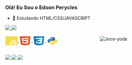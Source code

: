 ### Olá! Eu Sou o Edson Perycles

- 🌱 Estudando HTML/CSS/JAVASCRIPT

<div>
  <a href="https://github.com/EdsonPerycless">
  <img height="180em" src="https://github-readme-stats.vercel.app/api?username=edsonperycless&show_icons=true&theme=github_dark&include_all_commits=true&count_private=true"/>
  <img height="180em" src="https://github-readme-stats.vercel.app/api/top-langs/?username=edsonperycless&layout=compact&langs_count=7&theme=github_dark"/>
</div>
  
<div style="display: inline_block"><br>
  <img align="center" alt="Joce-Js" height="30" width="40" src="https://raw.githubusercontent.com/devicons/devicon/master/icons/javascript/javascript-plain.svg">
  <img align="center" alt="Joce-HTML" height="30" width="40" src="https://raw.githubusercontent.com/devicons/devicon/master/icons/html5/html5-original.svg">
  <img align="center" alt="Joce-CSS" height="30" width="40" src="https://raw.githubusercontent.com/devicons/devicon/master/icons/css3/css3-original.svg">
  <img align="center" alt="Joce-Python" height="30" width="40" src="https://raw.githubusercontent.com/devicons/devicon/master/icons/python/python-original.svg">
  <img align="right" alt="Joce-yoda" height="200" width="200" src="https://lh3.googleusercontent.com/proxy/v6PuykouZRD29r6O9uiYfynACFRbtFlYCGYO9nbqfWnHfN7exMykiHdXWqap7-JdWYqj-4h_CmcZ5HY3hCbM0WIfwtPzdbh2TmlxlpxRWWIOgg">
</div>
  
##
<div> 
  <a href="https://www.instagram.com/edsonperycless" target="_blank"><img src="https://img.shields.io/badge/-Instagram-%23E4405F?style=for-the-badge&logo=instagram&logoColor=white" target="_blank"></a>
  <a href = "mailto:edsonperyclessud@gmail.com"><img src="https://img.shields.io/badge/-Gmail-%23333?style=for-the-badge&logo=gmail&logoColor=white" target="_blank"></a>
  <a href="https://www.linkedin.com/in/edson-perycles-pereira-da-silva-6b7b2b145/" target="_blank"><img src="https://img.shields.io/badge/-LinkedIn-%230077B5?style=for-the-badge&logo=linkedin&logoColor=white" target="_blank"></a> 
</div>
 



